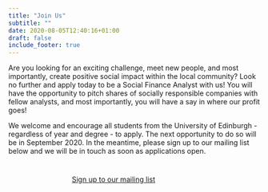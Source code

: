 ```yaml
---
title: "Join Us"
subtitle: ""
date: 2020-08-05T12:40:16+01:00
draft: false
include_footer: true
---
```


Are you looking for an exciting challenge, meet new people, and most importantly, create positive social impact within the local community? Look no further and apply today to be a Social Finance Analyst with us! You will have the opportunity to pitch shares of socially responsible companies with fellow analysts, and most importantly, you will have a say in where our profit goes!

We welcome and encourage all students from the University of Edinburgh - regardless of year and degree - to apply. The next opportunity to do so will be in September 2020. In the meantime, please sign up to our mailing list below and we will be in touch as soon as applications open.

<a href="http://eepurl.com/dEBYnX">
<span class="button signup-button rounded secondary-btn raised" style="width: 250px; margin: auto; margin-top: 40px; display: flex;">
    Sign up to our mailing list
</span>
</a>
